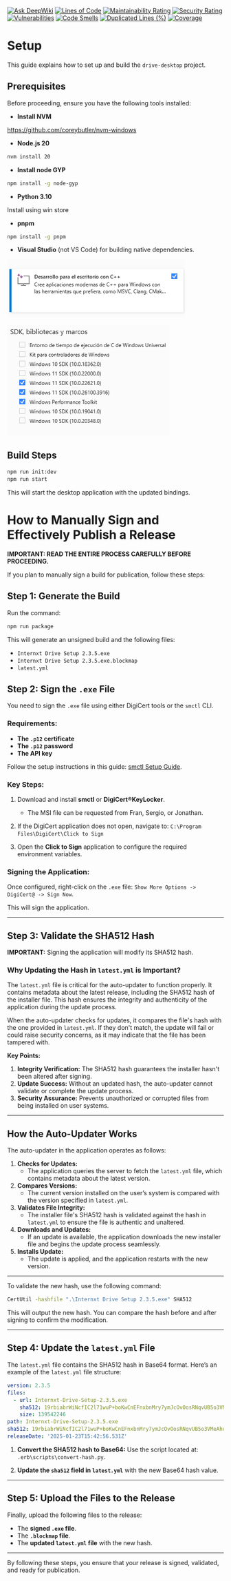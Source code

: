 [![Ask DeepWiki](https://deepwiki.com/badge.svg)](https://deepwiki.com/internxt/drive-desktop)
[![Lines of Code](https://sonarcloud.io/api/project_badges/measure?project=internxt_drive-desktop&metric=ncloc)](https://sonarcloud.io/summary/new_code?id=internxt_drive-desktop)
[![Maintainability Rating](https://sonarcloud.io/api/project_badges/measure?project=internxt_drive-desktop&metric=sqale_rating)](https://sonarcloud.io/summary/new_code?id=internxt_drive-desktop)
[![Security Rating](https://sonarcloud.io/api/project_badges/measure?project=internxt_drive-desktop&metric=security_rating)](https://sonarcloud.io/summary/new_code?id=internxt_drive-desktop)
[![Vulnerabilities](https://sonarcloud.io/api/project_badges/measure?project=internxt_drive-desktop&metric=vulnerabilities)](https://sonarcloud.io/summary/new_code?id=internxt_drive-desktop)
[![Code Smells](https://sonarcloud.io/api/project_badges/measure?project=internxt_drive-desktop&metric=code_smells)](https://sonarcloud.io/summary/new_code?id=internxt_drive-desktop)
[![Duplicated Lines (%)](https://sonarcloud.io/api/project_badges/measure?project=internxt_drive-desktop&metric=duplicated_lines_density)](https://sonarcloud.io/summary/new_code?id=internxt_drive-desktop)
[![Coverage](https://sonarcloud.io/api/project_badges/measure?project=internxt_drive-desktop&metric=coverage)](https://sonarcloud.io/summary/new_code?id=internxt_drive-desktop)

# Setup

This guide explains how to set up and build the `drive-desktop` project.

## Prerequisites

Before proceeding, ensure you have the following tools installed:

- **Install NVM**

https://github.com/coreybutler/nvm-windows


- **Node.js 20**

```bash
nvm install 20
```

- **Install node GYP**
```bash
npm install -g node-gyp
```

- **Python 3.10**

Install using win store

- **pnpm**

```bash
npm install -g pnpm
```

- **Visual Studio** (not VS Code) for building native dependencies.

![alt text](public/image.png)

![alt text](public/image-1.png)

## Build Steps

```bash
npm run init:dev
npm run start
```

This will start the desktop application with the updated bindings.

# How to Manually Sign and Effectively Publish a Release

**IMPORTANT: READ THE ENTIRE PROCESS CAREFULLY BEFORE PROCEEDING.**

If you plan to manually sign a build for publication, follow these steps:

## Step 1: Generate the Build

Run the command:

```bash
npm run package
```

This will generate an unsigned build and the following files:

- `Internxt Drive Setup 2.3.5.exe`
- `Internxt Drive Setup 2.3.5.exe.blockmap`
- `latest.yml`

## Step 2: Sign the `.exe` File

You need to sign the `.exe` file using either DigiCert tools or the `smctl` CLI.

### Requirements:

- **The `.p12` certificate**
- **The `.p12` password**
- **The API key**

Follow the setup instructions in this guide: [smctl Setup Guide](https://docs.digicert.com/en/digicert-keylocker/client-tools/signing-tools/smctl.html).

### Key Steps:

1. Download and install **smctl** or **DigiCert​​®​​ KeyLocker**.

   - The MSI file can be requested from Fran, Sergio, or Jonathan.

2. If the DigiCert application does not open, navigate to: `C:\Program Files\DigiCert\Click to Sign`

3. Open the **Click to Sign** application to configure the required environment variables.

### Signing the Application:

Once configured, right-click on the `.exe` file: `Show More Options -> DigiCert@ -> Sign Now`.

This will sign the application.

---

## Step 3: Validate the SHA512 Hash

**IMPORTANT:** Signing the application will modify its SHA512 hash.

### Why Updating the Hash in `latest.yml` is Important?

The `latest.yml` file is critical for the auto-updater to function properly. It contains metadata about the latest release, including the SHA512 hash of the installer file. This hash ensures the integrity and authenticity of the application during the update process.

When the auto-updater checks for updates, it compares the file's hash with the one provided in `latest.yml`. If they don't match, the update will fail or could raise security concerns, as it may indicate that the file has been tampered with.

**Key Points:**

1. **Integrity Verification:** The SHA512 hash guarantees the installer hasn't been altered after signing.
2. **Update Success:** Without an updated hash, the auto-updater cannot validate or complete the update process.
3. **Security Assurance:** Prevents unauthorized or corrupted files from being installed on user systems.

---

## How the Auto-Updater Works

The auto-updater in the application operates as follows:

1. **Checks for Updates:**
   - The application queries the server to fetch the `latest.yml` file, which contains metadata about the latest version.
2. **Compares Versions:**
   - The current version installed on the user’s system is compared with the version specified in `latest.yml`.
3. **Validates File Integrity:**
   - The installer file's SHA512 hash is validated against the hash in `latest.yml` to ensure the file is authentic and unaltered.
4. **Downloads and Updates:**
   - If an update is available, the application downloads the new installer file and begins the update process seamlessly.
5. **Installs Update:**
   - The update is applied, and the application restarts with the new version.

---

To validate the new hash, use the following command:

```bash
CertUtil -hashfile ".\Internxt Drive Setup 2.3.5.exe" SHA512
```

This will output the new hash. You can compare the hash before and after signing to confirm the modification.

---

## Step 4: Update the `latest.yml` File

The `latest.yml` file contains the SHA512 hash in Base64 format. Here’s an example of the `latest.yml` file structure:

```yaml
version: 2.3.5
files:
  - url: Internxt-Drive-Setup-2.3.5.exe
    sha512: 19rbiabrWiNcfIC2l71wuP+boKwCnEFnxbnMry7ymJcOvOosRNqvUB5o3VMeAhubsxV3qdSOOP6mSNpjo9xGCQ==
    size: 139542246
path: Internxt-Drive-Setup-2.3.5.exe
sha512: 19rbiabrWiNcfIC2l71wuP+boKwCnEFnxbnMry7ymJcOvOosRNqvUB5o3VMeAhubsxV3qdSOOP6mSNpjo9xGCQ==
releaseDate: '2025-01-23T15:42:56.531Z'
```

1. **Convert the SHA512 hash to Base64:** Use the script located at: `.erb\scripts\convert-hash.py`.

2. **Update the `sha512` field in `latest.yml`** with the new Base64 hash value.

---

## Step 5: Upload the Files to the Release

Finally, upload the following files to the release:

- The **signed `.exe` file**.
- The **`.blockmap` file**.
- The **updated `latest.yml` file** with the new hash.

---

By following these steps, you ensure that your release is signed, validated, and ready for publication.
